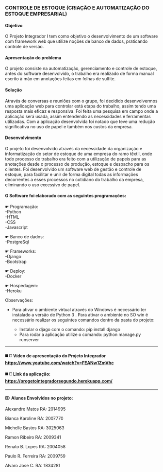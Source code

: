 ### CONTROLE DE ESTOQUE (CRIAÇÃO E AUTOMATIZAÇÃO DO ESTOQUE EMPRESARIAL)

#### Objetivo

O Projeto Integrador  I tem  como  objetivo o desenvolvimento  de  um  software  com  framework web  que  utilize  noções  de  banco  de  dados, praticando  controle  de  versão.

#### Apresentação do problema

O projeto consiste na automatização, gerenciamento e controle de estoque, antes do software desenvolvido, o trabalho era realizado de forma manual escrito à mão em anotações feitas em folhas de sulfite. 

#### Solução

Através de conversas e reuniões com o grupo, foi decidido desenvolvermos uma aplicação web para controlar está etapa do trabalho, assim tendo uma resposta mais eficaz e responsiva. Foi feita uma pesquisa em campo onde a aplicação será usada, assim entendendo as necessidades e ferramentas utilizadas. Com a aplicação desenvolvida foi notado que teve uma redução significativa no uso de papel e também nos custos da empresa. 

#### Desenvolvimento

O projeto foi desenvolvido através da necessidade da organização e informatização do setor de estoque de uma empresa do ramo têxtil, onde todo processo de trabalho era feito com a utilização de papeis para as anotações desde o processo de produção, estoque e despacho para os clientes. Foi desenvolvido um software web de gestão e controle de estoque, para facilitar e unir de forma digital todas as informações decorrentes a esses processos no cotidiano do trabalho da empresa, eliminando o uso excessivo de papel.

#### O Software foi elaborado com as seguintes programações:

☛ Programação:<br>
  -Python <br>
-HTML <br>
-CSS <br>
-Javascript <br>

☛ Banco de dados: <br>
-PostgreSql

☛ Frameworks: <br>
-Django <br>
-Bootstrap <br>

☛ Deploy: <br>
-Docker <br>

☛ Hospedagem:  <br>
-Heroku <br>

Observações: 

- Para ativar o ambiente virtual através do Windows é necessário ter instalado a versão de Python 3 . Para ativar o ambiente no SO win é necessário realizar os seguintes comandos dentro da pasta do projeto: 
 
  * Instalar o djago com o comando: pip install django
  * Para rodar a aplicação utilize o comando: python manage.py runserver
----
#### ◼️ ◻️ Vídeo de apresentação do Projeto Integrador <https://www.youtube.com/watch?v=FEANw1ZmVhc> 

#### ◼️ ◻️ Link da aplicação: https://progetointegradorsegundo.herokuapp.com/ 
----

#### ⌦ Alunos Envolvidos no projeto:

Alexandre Matos RA: 2014995 

Bianca Karoline RA: 2007770

Michelle Bastos RA: 3025063

Ramon Ribeiro RA: 2009341

Renato B. Lopes RA: 2004058

Paulo R. Ferreira RA: 2009759

Alvaro Jose C. RA: 1834281 


